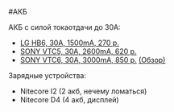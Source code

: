 #АКБ

АКБ с силой токаотдачи до 30A:
* [LG HB6, 30A, 1500mA, 270 р.](http://www.zapas-m.ru/shop/UID_18650_1500mach_lg_inr18650HB6_3_7v_30a_nezashchishchennyy_li_ion_akkumulyator_vysokoy_moshchnosti.html)
* [SONY VTC5, 30A, 2600mA, 620 р.](http://www.zapas-m.ru/shop/UID_18650_sony_us18650vtc5_2600mah_3_6v_30a_max_nezashchishchennyy_li_ion_akb.html)
* [SONY VTC6, 30A, 3000mA, 850 р.](http://www.zapas-m.ru/shop/UID_18650_3000mach_sony_us18650vtc6_3_6v_30a_nezashchishchennyy_li_ion_akkumulyator_vysokoy_moshchnosti.html) [(Обзор)](http://forum.fonarevka.ru/showthread.php?t=33036)

Зарядные устройства:
* Nitecore I2 (2 акб, нечему ломаться)
* Nitecore D4 (4 акб, дисплей)
